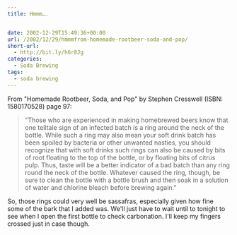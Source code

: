```yaml
---
title: Hmmm….


date: 2002-12-29T15:49:36+00:00
url: /2002/12/29/hmmmfrom-homemade-rootbeer-soda-and-pop/
short-url:
  - http://bit.ly/h6r8Jg
categories:
  - Soda Brewing
tags:
  - soda brewing
---
```

From "Homemade Rootbeer, Soda, and Pop" by Stephen Cresswell (ISBN: 1580170528) page 97:

> "Those who are experienced in making homebrewed beers know that one telltale sign of an infected batch is a ring around the neck of the bottle. While such a ring may also mean your soft drink batch has been spoiled by bacteria or other unwanted nasties, you should recognize that with soft drinks such rings can also be caused by bits of root floating to the top of the bottle, or by floating bits of citrus pulp. Thus, taste will be a better indicator of a bad batch than any ring round the neck of the bottle. Whatever caused the ring, though, be sure to clean the bottle with a bottle brush and then soak in a solution of water and chlorine bleach before brewing again."

So, those rings could very well be sassafras, especially given how fine some of the bark that I added was. We'll just have to wait until to tonight to see when I open the first bottle to check carbonation. I'll keep my fingers crossed just in case though.